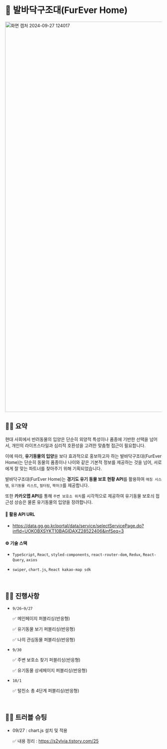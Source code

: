 # 🐶 발바닥구조대(FurEver Home)

<img width="1255" alt="화면 캡처 2024-09-27 124017" src="https://github.com/user-attachments/assets/a7105d57-2be5-4970-8e1b-86cb1fc5e316">

## ✍🏻 요약

현대 사회에서 반려동물의 입양은 단순히 외양적 특성이나 품종에 기반한 선택을 넘어서, 개인의 라이프스타일과 심리적 호환성을 고려한 맞춤형 접근이 필요합니다.

이에 따라, **유기동물의 입양**을 보다 효과적으로 홍보하고자 하는 발바닥구조대(FurEver Home)는 단순히 동물의 품종이나 나이와 같은 기본적 정보를 제공하는 것을 넘어, 서로에게 잘 맞는 파트너를 찾아주기 위해 기획되었습니다.

발바닥구조대(FurEver Home)는 **경기도 유기 동물 보호 현황 API**를 활용하여 `매칭 시스템`, `유기동물 리스트`, `필터링`, `북마크`를 제공합니다.

또한 **카카오맵 API**를 통해 `주변 보호소 위치`를 시각적으로 제공하여 유기동물 보호싀 접근성 상승은 물론 유기동물의 입양을 장려합니다.

#### 🔗 활용 API URL

-   https://data.gg.go.kr/portal/data/service/selectServicePage.do?infId=UOKOBXSYKT10BAGIDAXZ28522406&infSeq=3

#### ⚙️ 기술 스택

-   `TypeScript`, `React`, `styled-components`, `react-router-dom`, `Redux`, `React-Query`, `axios`

-   `swiper`, `chart.js`, `React kakao-map sdk`

<br />

## ✍🏻 진행사항

-   `9/26~9/27`

    ✅ 메인페이지 퍼블리싱(반응형)

    ✅ 유기동물 보기 퍼블리싱(반응형)

    ✅ 나의 관심동물 퍼블리싱(반응형)

-   `9/30`

    ✅ 주변 보호소 찾기 퍼블리싱(반응형)

    ✅ 유기동물 상세페이지 퍼블리싱(반응형)

-   `10/1`

    ✅ 털친소 총 4단계 퍼블리싱(반응형)

<br />

## ✍🏻 트러블 슈팅

-   09/27 : chart.js 설치 및 적용

    ✅ 내용 정리 : https://s2ylvia.tistory.com/25
